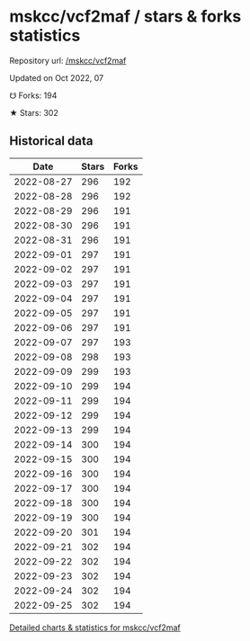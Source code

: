 # mskcc/vcf2maf / stars & forks statistics

Repository url: [/mskcc/vcf2maf](https://github.com/mskcc/vcf2maf)

Updated on Oct 2022, 07

☋ Forks: 194

★ Stars: 302

## Historical data
| Date | Stars | Forks |
|------|-------|-------|
| 2022-08-27 | 296 | 192 | 
| 2022-08-28 | 296 | 192 | 
| 2022-08-29 | 296 | 191 | 
| 2022-08-30 | 296 | 191 | 
| 2022-08-31 | 296 | 191 | 
| 2022-09-01 | 297 | 191 | 
| 2022-09-02 | 297 | 191 | 
| 2022-09-03 | 297 | 191 | 
| 2022-09-04 | 297 | 191 | 
| 2022-09-05 | 297 | 191 | 
| 2022-09-06 | 297 | 191 | 
| 2022-09-07 | 297 | 193 | 
| 2022-09-08 | 298 | 193 | 
| 2022-09-09 | 299 | 193 | 
| 2022-09-10 | 299 | 194 | 
| 2022-09-11 | 299 | 194 | 
| 2022-09-12 | 299 | 194 | 
| 2022-09-13 | 299 | 194 | 
| 2022-09-14 | 300 | 194 | 
| 2022-09-15 | 300 | 194 | 
| 2022-09-16 | 300 | 194 | 
| 2022-09-17 | 300 | 194 | 
| 2022-09-18 | 300 | 194 | 
| 2022-09-19 | 300 | 194 | 
| 2022-09-20 | 301 | 194 | 
| 2022-09-21 | 302 | 194 | 
| 2022-09-22 | 302 | 194 | 
| 2022-09-23 | 302 | 194 | 
| 2022-09-24 | 302 | 194 | 
| 2022-09-25 | 302 | 194 | 


[Detailed charts & statistics for mskcc/vcf2maf](https://reviewgithub.com/rep/mskcc/vcf2maf)
